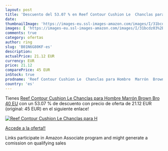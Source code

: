 ```yaml
---
layout: post
title: 'Descuento del 53.07 % en Reef Contour Cushion Le  Chanclas para H'
date: 
thumbnailImage: 'https://images-eu.ssl-images-amazon.com/images/I/31bcdz03%2BTL._SL200_.jpg'
images: [ 'https://images-eu.ssl-images-amazon.com/images/I/31bcdz03%2BTL._SL200_.jpg' ]
comments: true
category: ofertas
author: ring
slug: 'B01N6G80KF-es'
description:
actualPrice: 21.12 EUR
currency: EUR
price: 21.12
comparePrice: 45 EUR
inStock: true
prodname: 'Reef Contour Cushion Le  Chanclas para Hombre  Marrón  Brown Bro   40 EU'
country: 'es'
---
```


Tienes [Reef Contour Cushion Le  Chanclas para Hombre  Marrón  Brown Bro   40 EU](https://www.amazon.es/dp/B01N6G80KF/?tag=tolees-21) con un 53.07 % de descuento con precio de oferta de 21.12 EUR (original: 45 EUR) en el siguiente enlace!

[![Reef Contour Cushion Le  Chanclas para H](https://images-eu.ssl-images-amazon.com/images/I/31bcdz03%2BTL._SL200_.jpg)](https://www.amazon.es/dp/B01N6G80KF/?tag=tolees-21)

[Accede a la oferta!!](https://www.amazon.es/dp/B01N6G80KF/?tag=tolees-21)

Links participate in Amazon Associate program and might generate a comission on qualifying sales


